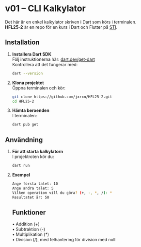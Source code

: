 # v01 – CLI Kalkylator

Det här är en enkel kalkylator skriven i Dart som körs i terminalen.  
**HFL25-2** är en repo för en kurs i Dart och Flutter på [STI](https://www.sti.se).

## Installation

1. **Installera Dart SDK**  
   Följ instruktionerna här: [dart.dev/get-dart](https://dart.dev/get-dart)  
   Kontrollera att det fungerar med:  
   ```bash
   dart --version
   ```
   
2. **Klona projektet**  
   Öppna terminalen och kör:  
   ```bash
   git clone https://github.com/jxrxn/HFL25-2.git
   cd HFL25-2
   ```

3. **Hämta beroenden**  
   I terminalen:  
   ```bash
   dart pub get
   ```

## Användning

1. **För att starta kalkylatorn**  
   I projektroten kör du:  
   ```bash
   dart run
   ```

2. **Exempel**  
   ```bash
   Ange första talet: 10
   Ange andra talet: 5
   Vilken operation vill du göra? (+, -, *, /): *
   Resultatet är: 50
   ```

   ## Funktioner

   •	Addition (+)  
   •	Subtraktion (-)  
   •	Multiplikation (*)  
   •	Division (/), med felhantering för division med noll
